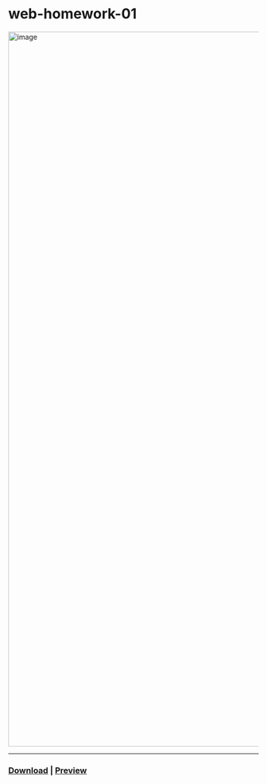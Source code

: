 # web-homework-01

<img width="1437" alt="image" src="https://user-images.githubusercontent.com/111915039/223160399-49af6418-da71-4290-b5da-d4cef307f1ca.png">
<hr>

### [Download](https://github.com/blackscriptt/web-homework-01/archive/refs/heads/main.zip) | [Preview](https://blackscriptt.github.io/web-homework/homeworks/homework-01/index.html)

